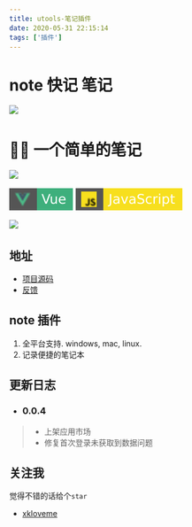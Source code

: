 ```yaml
---
title: utools-笔记插件
date: 2020-05-31 22:15:14
tags: ['插件']
---
```


# note 快记 笔记

![](https://s1.ax1x.com/2020/05/24/Yz4J6P.png)

# 📝🎨 一个简单的笔记

![](https://forthebadge.com/images/badges/built-with-love.svg)

![](https://github.com/aleen42/badges/raw/master/src/vue_flat_square.svg?sanitize=true)
![](https://github.com/aleen42/badges/raw/master/src/javascript_flat_square.svg?sanitize=true)

![](https://s1.ax1x.com/2020/05/27/tkvHe0.gif)

## 地址

- [项目源码](https://github.com/xkloveme/utools-note)
- [反馈](https://github.com/xkloveme/utools-note/issues)

## note 插件

1. 全平台支持. windows, mac, linux.
2. 记录便捷的笔记本

## 更新日志

- ### 0.0.4
> - 上架应用市场
> - 修复首次登录未获取到数据问题

## 关注我

觉得不错的话给个`star`

- [xkloveme](https://github.com/xkloveme)
